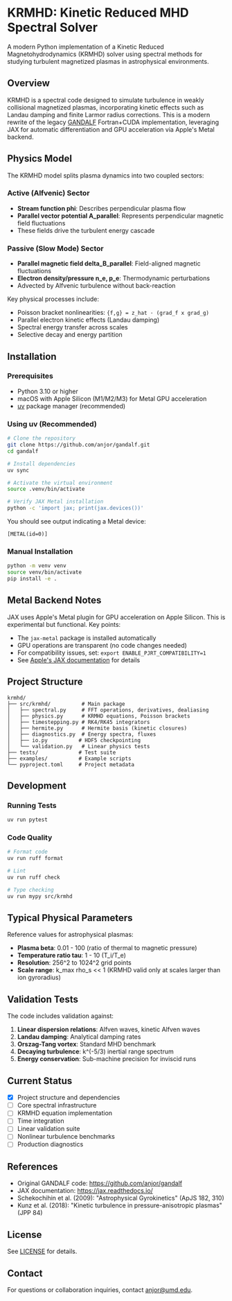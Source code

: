 # KRMHD: Kinetic Reduced MHD Spectral Solver

A modern Python implementation of a Kinetic Reduced Magnetohydrodynamics (KRMHD) solver using spectral methods for studying turbulent magnetized plasmas in astrophysical environments.

## Overview

KRMHD is a spectral code designed to simulate turbulence in weakly collisional magnetized plasmas, incorporating kinetic effects such as Landau damping and finite Larmor radius corrections. This is a modern rewrite of the legacy [GANDALF](https://github.com/anjor/gandalf) Fortran+CUDA implementation, leveraging JAX for automatic differentiation and GPU acceleration via Apple's Metal backend.

## Physics Model

The KRMHD model splits plasma dynamics into two coupled sectors:

### Active (Alfvenic) Sector
- **Stream function phi**: Describes perpendicular plasma flow
- **Parallel vector potential A_parallel**: Represents perpendicular magnetic field fluctuations
- These fields drive the turbulent energy cascade

### Passive (Slow Mode) Sector
- **Parallel magnetic field delta_B_parallel**: Field-aligned magnetic fluctuations
- **Electron density/pressure n_e, p_e**: Thermodynamic perturbations
- Advected by Alfvenic turbulence without back-reaction

Key physical processes include:
- Poisson bracket nonlinearities: `{f,g} = z_hat · (grad_f x grad_g)`
- Parallel electron kinetic effects (Landau damping)
- Spectral energy transfer across scales
- Selective decay and energy partition

## Installation

### Prerequisites
- Python 3.10 or higher
- macOS with Apple Silicon (M1/M2/M3) for Metal GPU acceleration
- [uv](https://github.com/astral-sh/uv) package manager (recommended)

### Using uv (Recommended)

```bash
# Clone the repository
git clone https://github.com/anjor/gandalf.git
cd gandalf

# Install dependencies
uv sync

# Activate the virtual environment
source .venv/bin/activate

# Verify JAX Metal installation
python -c 'import jax; print(jax.devices())'
```

You should see output indicating a Metal device:
```
[METAL(id=0)]
```

### Manual Installation

```bash
python -m venv venv
source venv/bin/activate
pip install -e .
```

## Metal Backend Notes

JAX uses Apple's Metal plugin for GPU acceleration on Apple Silicon. This is experimental but functional. Key points:

- The `jax-metal` package is installed automatically
- GPU operations are transparent (no code changes needed)
- For compatibility issues, set: `export ENABLE_PJRT_COMPATIBILITY=1`
- See [Apple's JAX documentation](https://developer.apple.com/metal/jax/) for details

## Project Structure

```
krmhd/
├── src/krmhd/          # Main package
│   ├── spectral.py     # FFT operations, derivatives, dealiasing
│   ├── physics.py      # KRMHD equations, Poisson brackets
│   ├── timestepping.py # RK4/RK45 integrators
│   ├── hermite.py      # Hermite basis (kinetic closures)
│   ├── diagnostics.py  # Energy spectra, fluxes
│   ├── io.py          # HDF5 checkpointing
│   └── validation.py   # Linear physics tests
├── tests/             # Test suite
├── examples/          # Example scripts
└── pyproject.toml     # Project metadata
```

## Development

### Running Tests

```bash
uv run pytest
```

### Code Quality

```bash
# Format code
uv run ruff format

# Lint
uv run ruff check

# Type checking
uv run mypy src/krmhd
```

## Typical Physical Parameters

Reference values for astrophysical plasmas:

- **Plasma beta**: 0.01 - 100 (ratio of thermal to magnetic pressure)
- **Temperature ratio tau**: 1 - 10 (T_i/T_e)
- **Resolution**: 256^2 to 1024^2 grid points
- **Scale range**: k_max rho_s << 1 (KRMHD valid only at scales larger than ion gyroradius)

## Validation Tests

The code includes validation against:

1. **Linear dispersion relations**: Alfven waves, kinetic Alfven waves
2. **Landau damping**: Analytical damping rates
3. **Orszag-Tang vortex**: Standard MHD benchmark
4. **Decaying turbulence**: k^(-5/3) inertial range spectrum
5. **Energy conservation**: Sub-machine precision for inviscid runs

## Current Status

- [x] Project structure and dependencies
- [ ] Core spectral infrastructure
- [ ] KRMHD equation implementation
- [ ] Time integration
- [ ] Linear validation suite
- [ ] Nonlinear turbulence benchmarks
- [ ] Production diagnostics

## References

- Original GANDALF code: https://github.com/anjor/gandalf
- JAX documentation: https://jax.readthedocs.io/
- Schekochihin et al. (2009): "Astrophysical Gyrokinetics" (ApJS 182, 310)
- Kunz et al. (2018): "Kinetic turbulence in pressure-anisotropic plasmas" (JPP 84)

## License

See [LICENSE](LICENSE) for details.

## Contact

For questions or collaboration inquiries, contact anjor@umd.edu.
